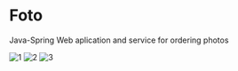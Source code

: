# Foto

Java-Spring Web aplication and service for ordering photos

![1](https://user-images.githubusercontent.com/47816396/216790750-55119e2e-07ed-45b8-8c2b-831eb35dce35.jpg)
![2](https://user-images.githubusercontent.com/47816396/216790751-8e0d8d26-cf18-4463-8f37-8ce0b4403539.jpg)
![3](https://user-images.githubusercontent.com/47816396/216790755-46241a9f-114d-49e1-b196-96f7f60fa6a0.jpg)
